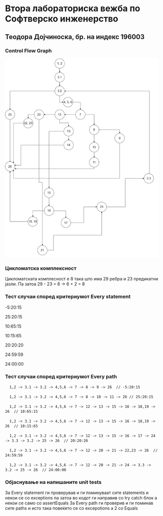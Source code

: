 # Втора лабораториска вежба по Софтверско инженерство


## Теодора Дојчиноска, бр. на индекс 196003


### Control Flow Graph
<img src = "graphflow.png">

### Цикломатска комплексност
Цикломатската комплесност е 8 така што има 29 ребра и 23 предикатни јазли. Па затоа 29 - 23 = 6 -> 6 + 2 = 8


### Тест случаи според критериумот Every statement

-5:20:15

25:20:15

10:65:15

10:15:65

20:20:20

24:59:59

24:00:00

### Тест случаи според критериумот Every path

      1,2 -> 3.1 -> 3.2 -> 4,5,6 -> 7 -> 8 -> 9 -> 26  // -5:20:15

      1,2 -> 3.1 -> 3.2 -> 4,5,6 -> 7 -> 8 -> 10 -> 11 -> 26 // 25:20:15

      1,2 -> 3.1 -> 3.2 -> 4,5,6 -> 7 -> 12 -> 13 -> 15 -> 16 -> 18,19 -> 26  // 10:65:15

      1,2 -> 3.1 -> 3.2 -> 4,5,6 -> 7 -> 12 -> 13 -> 15 -> 16 -> 18,19 -> 26  // 10:15:65

      1,2 -> 3.1 -> 3.2 -> 4,5,6 -> 7 -> 12 -> 13 -> 15 -> 16 -> 17 -> 24 -> 3.3 -> 3.2 -> 25 -> 26  // 20:20:20

      1,2 -> 3.1 -> 3.2 -> 4,5,6 -> 7 -> 12 -> 20 -> 21 -> 22,23 -> 26  // 24:59:59

      1,2 -> 3.1 -> 3.2 -> 4,5,6 -> 7 -> 12 -> 20 -> 21 -> 24 -> 3.3 -> 3.2 -> 25 -> 26  // 24:00:00

### Објаснување на напишаните unit tests

За Every statement ги проверував и ги поминуваат сите statements и некои се со exceptions па затоа во кодот ги направив со try catch блок а некои се само со assertEquals
За Every path ги проверив и ги поминав сите paths и исто така повеќето се со excepotions а 2 со Equals
